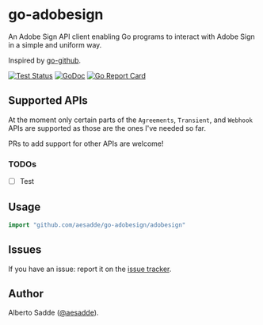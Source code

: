 # go-adobesign

An Adobe Sign API client enabling Go programs to interact with Adobe Sign in a simple and uniform way.

Inspired by [go-github](https://github.com/google/go-github).

[![Test Status](https://github.com/aesadde/go-adobesign/workflows/tests/badge.svg)](https://github.com/aesadde/go-adobesign/actions?query=workflow%3Atests)
[![GoDoc](https://godoc.org/github.com/aesadde/go-adobesign?status.svg)](https://godoc.org/github.com/aesadde/go-adobesign)
[![Go Report Card](https://goreportcard.com/badge/github.com/aesadde/go-adobesign)](https://goreportcard.com/report/github.com/aesadde/go-adobesign)

## Supported APIs

At the moment only certain parts of the `Agreements`, `Transient`, and `Webhook`
APIs are supported as those are the ones I've needed so far.

PRs to add support for other APIs are welcome!

### TODOs
- [ ] Test

## Usage

```go
import "github.com/aesadde/go-adobesign/adobesign"
```

## Issues
If you have an issue: report it on the [issue tracker](https://github.com/aesadde/go-adobesign/issues).

## Author
Alberto Sadde ([@aesadde](https://github.com/aesadde)).
